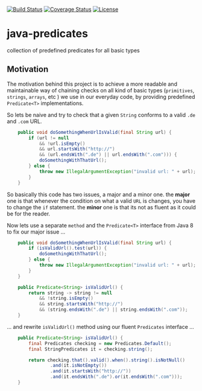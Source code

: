 [![Build Status](https://travis-ci.org/codejanovic/java-predicates.svg?branch=develop)](https://travis-ci.org/codejanovic/java-predicates)
[![Coverage Status](https://coveralls.io/repos/github/codejanovic/java-predicates/badge.svg?branch=develop)](https://coveralls.io/github/codejanovic/java-predicates?branch=develop)
[![License](https://img.shields.io/github/license/mashape/apistatus.svg?maxAge=2592000)]()


# java-predicates
collection of predefined predicates for all basic types

## Motivation
The motivation behind this project is to achieve a more readable and maintainable way of chaining checks on all kind of  basic types (`primitives`, `strings`, `arrays`, etc ) we use in our everyday code, by providing predefined `Predicate<T>` implementations.

So lets be naive and try to check that a given `String` conforms to a valid `.de` and `.com` URL. 
```java
    public void doSomethingWhenUrlIsValid(final String url) {
        if (url != null 
            && !url.isEmpty() 
            && url.startsWith("http://") 
            && (url.endsWith(".de") || url.endsWith(".com"))) {
            doSomethingWithThatUrl();
        } else {
            throw new IllegalArgumentException("invalid url: " + url);
        }
    }
```
So basically this code has two issues, a major and a minor one. the **major** one is that whenever the condition on what a valid `URL` is changes, you have to change the `if` statement. the **minor** one is that its not as fluent as it could be for the reader.

Now lets use a separate `method` and the `Predicate<T>` interface from Java 8 to fix our major issue ...
```java
    public void doSomethingWhenUrlIsValid(final String url) {
        if (isValidUrl().test(url)) {
            doSomethingWithThatUrl();
        } else {
            throw new IllegalArgumentException("invalid url: " + url);
        }
    }

    public Predicate<String> isValidUrl() {
        return string -> string != null 
            && !string.isEmpty() 
            && string.startsWith("http://") 
            && (string.endsWith(".de") || string.endsWith(".com"));
    }
```

... and rewrite `isValidUrl()` method using our fluent `Predicates` interface ...
```java
    public Predicate<String> isValidUrl() {
        final Predicates checking = new Predicates.Default();
        final StringPredicates it = checking.string();

        return checking.that().valid().when().string().isNotNull()
                .and(it.isNotEmpty())
                .and(it.startsWith("http://"))
                .and(it.endsWith(".de").or(it.endsWith(".com")));
    }
```


 